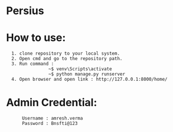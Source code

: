 # Persius

# How to use:
      1. clone repository to your local system.
      2. Open cmd and go to the repository path.
      3. Run command : 
                    ~$ venv\Scripts\activate
                    ~$ python manage.py runserver
      4. Open browser and open link : http://127.0.0.1:8000/home/

   # Admin Credential:
          Username : amresh.verma
          Password : Bnsfti@123
